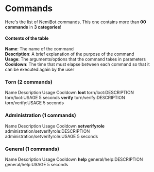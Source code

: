 # Commands  
Here's the list of NemiBot commands. This one contains more than **00 commands** in **3 categories**!  

#### Contents of the table  
**Name**: The name of the command  
**Description**: A brief explanation of the purpose of the command  
**Usage**: The arguments/options that the command takes in parameters  
**Cooldown**: The time that must elapse between each command so that it can be executed again by the user

### Torn (2 commands)

Name        Description              Usage              Cooldown
**loot**    torn/loot:DESCRIPTION    torn/loot:USAGE    5 seconds
**verify**  torn/verify:DESCRIPTION  torn/verify:USAGE  5 seconds

### Administration (1 commands)

Name               Description                               Usage                               Cooldown
**setverifyrole**  administration/setverifyrole:DESCRIPTION  administration/setverifyrole:USAGE  5 seconds

### General (1 commands)

Name      Description               Usage               Cooldown
**help**  general/help:DESCRIPTION  general/help:USAGE  5 seconds

